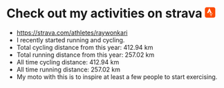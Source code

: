 # Check out my activities on strava ![logo](https://github.com/raywonkari/raywonkari/blob/master/logo/strava.png)
* https://strava.com/athletes/raywonkari
* I recently started running and cycling.
* Total cycling distance from this year: 412.94 km
* Total running distance from this year: 257.02 km
* All time cycling distance: 412.94 km
* All time running distance: 257.02 km
* My moto with this is to inspire at least a few people to start exercising.
